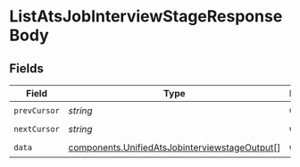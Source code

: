 # ListAtsJobInterviewStageResponseBody


## Fields

| Field                                                                                                          | Type                                                                                                           | Required                                                                                                       | Description                                                                                                    |
| -------------------------------------------------------------------------------------------------------------- | -------------------------------------------------------------------------------------------------------------- | -------------------------------------------------------------------------------------------------------------- | -------------------------------------------------------------------------------------------------------------- |
| `prevCursor`                                                                                                   | *string*                                                                                                       | :heavy_check_mark:                                                                                             | N/A                                                                                                            |
| `nextCursor`                                                                                                   | *string*                                                                                                       | :heavy_check_mark:                                                                                             | N/A                                                                                                            |
| `data`                                                                                                         | [components.UnifiedAtsJobinterviewstageOutput](../../models/components/unifiedatsjobinterviewstageoutput.md)[] | :heavy_check_mark:                                                                                             | N/A                                                                                                            |